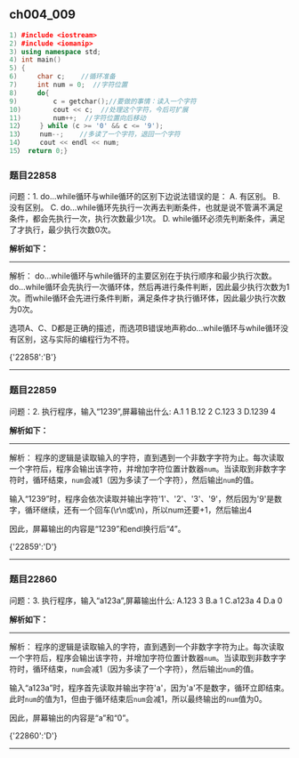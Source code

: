 ## ch004_009
``` c++
1) #include <iostream>
2) #include <iomanip>
3) using namespace std;
4) int main()
5) {
6)     char c;    //循环准备
7)     int num = 0;  //字符位置
8)     do{
9)         c = getchar();//要做的事情：读入一个字符
10)        cout << c;  //处理这个字符，今后可扩展
11)        num++;  //字符位置向后移动
12）    } while (c >= '0' && c <= '9');
13）    num--;    //多读了一个字符，退回一个字符
14）    cout << endl << num;
15） return 0;}

```
### 题目22858
问题：1.  do...while循环与while循环的区别下边说法错误的是：
A.  有区别。
B.  没有区别。
C.  do...while循环先执行一次再去判断条件，也就是说不管满不满足条件，都会先执行一次，执行次数最少1次。
D.  while循环必须先判断条件，满足了才执行，最少执行次数0次。



**解析如下：**

------

解析：
do...while循环与while循环的主要区别在于执行顺序和最少执行次数。do...while循环会先执行一次循环体，然后再进行条件判断，因此最少执行次数为1次。而while循环会先进行条件判断，满足条件才执行循环体，因此最少执行次数为0次。

选项A、C、D都是正确的描述，而选项B错误地声称do...while循环与while循环没有区别，这与实际的编程行为不符。

{'22858':'B'}

------

### 题目22859
问题：2.  执行程序，输入“1239”,屏幕输出什么:
A.1  1
B.12  2
C.123  3
D.1239
4


**解析如下：**

------

解析：
程序的逻辑是读取输入的字符，直到遇到一个非数字字符为止。每次读取一个字符后，程序会输出该字符，并增加字符位置计数器`num`。当读取到非数字字符时，循环结束，`num`会减1（因为多读了一个字符），然后输出`num`的值。

输入“1239”时，程序会依次读取并输出字符'1'、'2'、'3'、'9'，然后因为'9'是数字，循环继续，还有一个回车(\r\n或\n)，所以num还要+1，然后输出4

因此，屏幕输出的内容是“1239”和endl换行后“4”。

{'22859':'D'}

------

### 题目22860
问题：3.  执行程序，输入“a123a”,屏幕输出什么:
A.123 3
B.a  1
C.a123a 4
D.a
 0


**解析如下：**

------

解析：
程序的逻辑是读取输入的字符，直到遇到一个非数字字符为止。每次读取一个字符后，程序会输出该字符，并增加字符位置计数器`num`。当读取到非数字字符时，循环结束，`num`会减1（因为多读了一个字符），然后输出`num`的值。

输入“a123a”时，程序首先读取并输出字符'a'，因为'a'不是数字，循环立即结束。此时`num`的值为1，但由于循环结束后`num`会减1，所以最终输出的`num`值为0。

因此，屏幕输出的内容是“a”和“0”。

{'22860':'D'}

------

